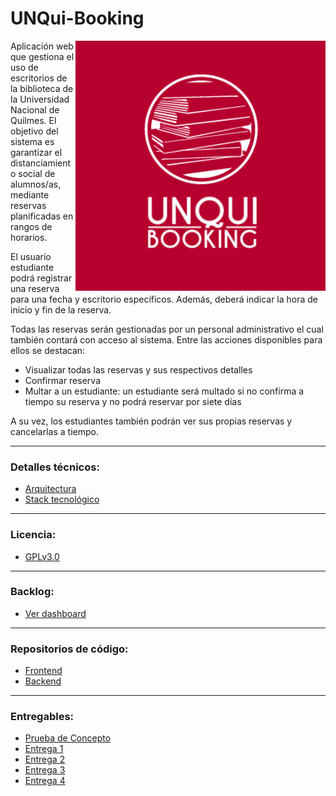 # UNQui-Booking

<img align="right" width="400" height="400" src="/logo.jpg" alt="logo"/>

 
Aplicación web que gestiona el uso de escritorios de la biblioteca de la Universidad Nacional de Quilmes. El objetivo del sistema es garantizar el distanciamiento social de alumnos/as, mediante reservas planificadas en rangos de horarios.

El usuario estudiante podrá registrar una reserva para una fecha y escritorio específicos. Además, deberá indicar la hora de inicio y fin de la reserva. 

Todas las reservas serán gestionadas por un personal administrativo el cual también contará con acceso al sistema. Entre las acciones disponibles para ellos se destacan:

  - Visualizar todas las reservas y sus respectivos detalles
  - Confirmar reserva
  - Multar a un estudiante: un estudiante será multado si no confirma a tiempo su reserva y no podrá reservar por siete días

A su vez, los estudiantes también podrán ver sus propias reservas y cancelarlas a tiempo.

***
### Detalles técnicos: 
- [Arquitectura](https://github.com/Unqui-Booking/Documentation/wiki/Arquitectura)
- [Stack tecnológico](https://github.com/Unqui-Booking/Documentation/wiki/Stack-Tecnol%C3%B3gico)

***

### Licencia: 
- [GPLv3.0](https://choosealicense.com/licenses/gpl-3.0/)

***

### Backlog: 
- [Ver dashboard](https://trello.com/b/VmADg9jL/unqui-booking)

***

### Repositorios de código:
- [Frontend](https://github.com/Unqui-Booking/Frontend)
- [Backend](https://github.com/Unqui-Booking/Backend)

***

###  Entregables:
- [Prueba de Concepto](https://github.com/Unqui-Booking/Documentation/wiki/Prueba-de-Concepto)
- [Entrega 1](https://github.com/Unqui-Booking/Documentation/wiki/Entrega-1)
- [Entrega 2](https://github.com/Unqui-Booking/Documentation/wiki/Entrega-2)
- [Entrega 3](https://github.com/Unqui-Booking/Documentation/wiki/Entrega-3)
- [Entrega 4](https://github.com/Unqui-Booking/Documentation/wiki/Entrega-4)
